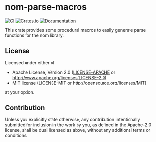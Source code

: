 # nom-parse-macros

[![CI](https://github.com/marcdejonge/nom-parse-macros/actions/workflows/ci.yml/badge.svg)](https://github.com/marcdejonge/nom-parse-macros/actions/workflows/ci.yml)
[![Crates.io](https://img.shields.io/crates/v/nom-parse-macros.svg)](https://crates.io/crates/nom-parse-macros)
[![Documentation](https://docs.rs/nom-parse-macros/badge.svg)](https://docs.rs/nom-parse-macros)

This crate provides some procedural macros to easily generate parse functions
for the nom library.

## License

Licensed under either of

* Apache License, Version 2.0
  ([LICENSE-APACHE](LICENSE-APACHE) or http://www.apache.org/licenses/LICENSE-2.0)
* MIT license
  ([LICENSE-MIT](LICENSE-MIT) or http://opensource.org/licenses/MIT)

at your option.

## Contribution

Unless you explicitly state otherwise, any contribution intentionally submitted
for inclusion in the work by you, as defined in the Apache-2.0 license, shall be
dual licensed as above, without any additional terms or conditions.